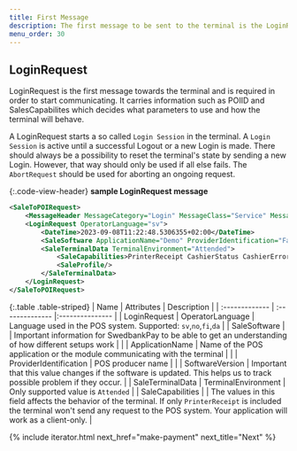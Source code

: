 ```yaml
---
title: First Message
description: The first message to be sent to the terminal is the LoginRequest
menu_order: 30
---
```

## LoginRequest

LoginRequest is the first message towards the terminal and is required in order to start communicating.
It carries information such as POIID and SalesCapabilites which decides what parameters to use and how the terminal will behave.

A LoginRequest starts a so called `Login Session` in the terminal. A `Login Session` is active until a successful Logout or a new Login is made. There should always be a possibility to reset the terminal's state by sending a new Login. However, that way should only be used if all else fails. The `AbortRequest` should be used for aborting an ongoing request.

{:.code-view-header}
**sample LoginRequest message**

```xml
<SaleToPOIRequest>
    <MessageHeader MessageCategory="Login" MessageClass="Service" MessageType="Request" POIID="A-POIID" ProtocolVersion="3.1" SaleID="1" ServiceID="130129"/>
    <LoginRequest OperatorLanguage="sv">
        <DateTime>2023-09-08T11:22:48.5306355+02:00</DateTime>
        <SaleSoftware ApplicationName="Demo" ProviderIdentification="Fantastic POS Systems" SoftwareVersion="1.0.rc-1"/>
        <SaleTerminalData TerminalEnvironment="Attended">
            <SaleCapabilities>PrinterReceipt CashierStatus CashierError CashierDisplay CashierInput</SaleCapabilities>
            <SaleProfile/>
        </SaleTerminalData>
    </LoginRequest>
</SaleToPOIRequest>
```

{:.table .table-striped}
| Name | Attributes | Description |
| :------------- | :-------------- |:--------------- |
| LoginRequest | OperatorLanguage |  Language used in the POS system. Supported: `sv`,`no`,`fi`,`da` |
| SaleSoftware |    | Important information for SwedbankPay to be able to get an understanding of how different setups work |
|   | ApplicationName | Name of the POS application or the module communicating with the terminal |
|   | ProviderIdentification | POS producer name |
|   | SoftwareVersion | Important that this value changes if the software is updated. This helps us to track possible problem if they occur. |
| SaleTerminalData | TerminalEnvironment | Only supported value is `Attended` |
| SaleCapabilities | | The values in this field affects the behavior of the terminal. If only `PrinterReceipt` is included the terminal won't send any request to the POS system. Your application will work as a client-only. |

{% include iterator.html next_href="make-payment" next_title="Next" %}

